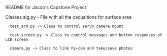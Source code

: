 README for Jacob's Capstone Project 

Classes 
      alg.py - File with all the cacualtions for surface area 
      
      test_arm.py -> Class to control servo camera mount

      test_screen.py -> Class to control messages and button responses of LCD screen

      camera.py -> Class to link Py-cam and take/save photos 




